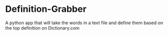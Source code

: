 # Definition-Grabber
A python app that will take the words in a text file and define them based on the top definition on Dictionary.com
